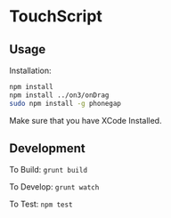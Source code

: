 TouchScript
===========

Usage
-----

Installation:
```bash
npm install
npm install ../on3/onDrag
sudo npm install -g phonegap
```

Make sure that you have XCode Installed.

Development
-----------

To Build: `grunt build`

To Develop: `grunt watch`

To Test: `npm test`
